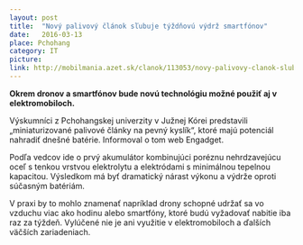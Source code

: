 ```yaml
---
layout: post
title:  "Nový palivový článok sľubuje týždňovú výdrž smartfónov"
date:   2016-03-13
place: Pchohang
category: IT
picture: 
link: http://mobilmania.azet.sk/clanok/113053/novy-palivovy-clanok-slubuje-tyzdnovu-vydrz-smartfonov#
---
```


**Okrem dronov a smartfónov bude novú technológiu možné použiť aj v elektromobiloch.**

Výskumníci z Pchohangskej univerzity v Južnej Kórei predstavili „miniaturizované palivové články na pevný kyslík“, ktoré majú potenciál nahradiť dnešné batérie. Informoval o tom web Engadget.

Podľa vedcov ide o prvý akumulátor kombinujúci poréznu nehrdzavejúcu oceľ s tenkou vrstvou elektrolytu a elektródami s minimálnou tepelnou kapacitou. Výsledkom má byť dramatický nárast výkonu a výdrže oproti súčasným batériám.

V praxi by to mohlo znamenať napríklad drony schopné udržať sa vo vzduchu viac ako hodinu alebo smartfóny, ktoré budú vyžadovať nabitie iba raz za týždeň. Vylúčené nie je ani využitie v elektromobiloch a ďalších väčších zariadeniach.
